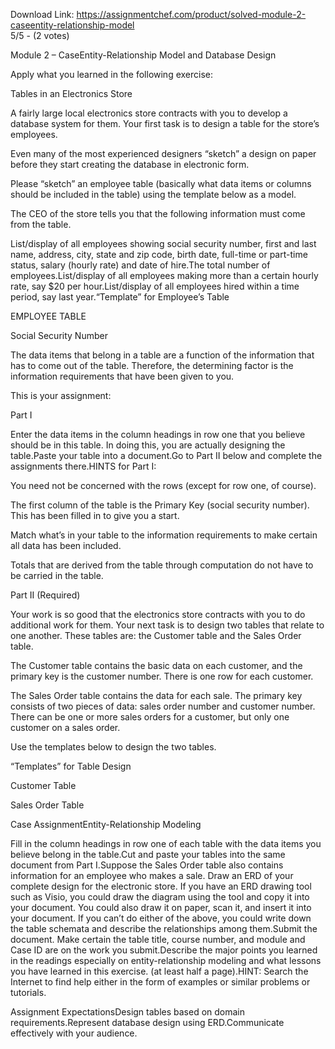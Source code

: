 Download Link: https://assignmentchef.com/product/solved-module-2-caseentity-relationship-model
<br>
5/5 - (2 votes)

Module 2 – CaseEntity-Relationship Model and Database Design

Apply what you learned in the following exercise:



Tables in an Electronics Store

A fairly large local electronics store contracts with you to develop a database system for them. Your first task is to design a table for the store’s employees.

Even many of the most experienced designers “sketch” a design on paper before they start creating the database in electronic form.

Please “sketch” an employee table (basically what data items or columns should be included in the table) using the template below as a model.

The CEO of the store tells you that the following information must come from the table.

List/display of all employees showing social security number, first and last name, address, city, state and zip code, birth date, full-time or part-time status, salary (hourly rate) and date of hire.The total number of employees.List/display of all employees making more than a certain hourly rate, say $20 per hour.List/display of all employees hired within a time period, say last year.“Template” for Employee’s Table

EMPLOYEE TABLE

Social Security Number

The data items that belong in a table are a function of the information that has to come out of the table. Therefore, the determining factor is the information requirements that have been given to you.

This is your assignment:

Part I

Enter the data items in the column headings in row one that you believe should be in this table. In doing this, you are actually designing the table.Paste your table into a document.Go to Part II below and complete the assignments there.HINTS for Part I:

You need not be concerned with the rows (except for row one, of course).

The first column of the table is the Primary Key (social security number). This has been filled in to give you a start.

Match what’s in your table to the information requirements to make certain all data has been included.

Totals that are derived from the table through computation do not have to be carried in the table.

Part II (Required)

Your work is so good that the electronics store contracts with you to do additional work for them. Your next task is to design two tables that relate to one another. These tables are: the Customer table and the Sales Order table.

The Customer table contains the basic data on each customer, and the primary key is the customer number. There is one row for each customer.

The Sales Order table contains the data for each sale. The primary key consists of two pieces of data: sales order number and customer number. There can be one or more sales orders for a customer, but only one customer on a sales order.

Use the templates below to design the two tables.

“Templates” for Table Design

Customer Table

Sales Order Table

Case AssignmentEntity-Relationship Modeling

Fill in the column headings in row one of each table with the data items you believe belong in the table.Cut and paste your tables into the same document from Part I.Suppose the Sales Order table also contains information for an employee who makes a sale. Draw an ERD of your complete design for the electronic store. If you have an ERD drawing tool such as Visio, you could draw the diagram using the tool and copy it into your document. You could also draw it on paper, scan it, and insert it into your document. If you can’t do either of the above, you could write down the table schemata and describe the relationships among them.Submit the document. Make certain the table title, course number, and module and Case ID are on the work you submit.Describe the major points you learned in the readings especially on entity-relationship modeling and what lessons you have learned in this exercise. (at least half a page).HINT: Search the Internet to find help either in the form of examples or similar problems or tutorials.

Assignment ExpectationsDesign tables based on domain requirements.Represent database design using ERD.Communicate effectively with your audience.